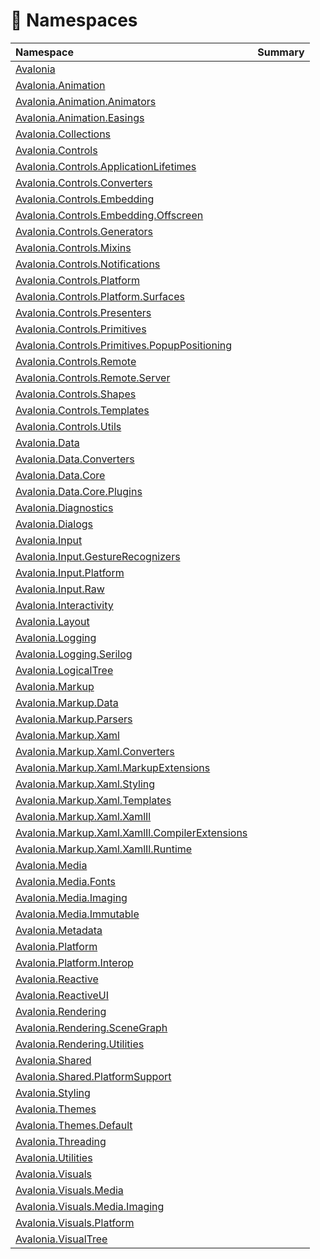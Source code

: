 # 🧾 Namespaces

| Namespace | Summary |
| :--- | :--- |
| [Avalonia](avalonia-ui-framework.md) |  |
| [Avalonia.Animation](avalonia-ui-framework-1/) |  |
| [Avalonia.Animation.Animators](avalonia-ui-framework-1/avalonia-ui-framework-2.md) |  |
| [Avalonia.Animation.Easings](avalonia-ui-framework-1/avalonia-ui-framework-3.md) |  |
| [Avalonia.Collections](avalonia-ui-framework-4.md) |  |
| [Avalonia.Controls](avalonia-ui-framework-5/) |  |
| [Avalonia.Controls.ApplicationLifetimes](avalonia-ui-framework-5/avalonia-ui-framework-6.md) |  |
| [Avalonia.Controls.Converters](avalonia-ui-framework-5/avalonia-ui-framework-7.md) |  |
| [Avalonia.Controls.Embedding](avalonia-ui-framework-5/avalonia-ui-framework-8.md) |  |
| [Avalonia.Controls.Embedding.Offscreen](avalonia-ui-framework-5/avalonia-ui-framework-9.md) |  |
| [Avalonia.Controls.Generators](avalonia-ui-framework-5/avalonia-ui-framework-10.md) |  |
| [Avalonia.Controls.Mixins](avalonia-ui-framework-5/avalonia-ui-framework-11.md) |  |
| [Avalonia.Controls.Notifications](avalonia-ui-framework-5/avalonia-ui-framework-12.md) |  |
| [Avalonia.Controls.Platform](avalonia-ui-framework-5/avalonia-ui-framework-13.md) |  |
| [Avalonia.Controls.Platform.Surfaces](avalonia-ui-framework-5/avalonia-ui-framework-14.md) |  |
| [Avalonia.Controls.Presenters](avalonia-ui-framework-5/avalonia-ui-framework-15.md) |  |
| [Avalonia.Controls.Primitives](avalonia-ui-framework-5/avalonia-ui-framework-16.md) |  |
| [Avalonia.Controls.Primitives.PopupPositioning](avalonia-ui-framework-5/avalonia-ui-framework-17.md) |  |
| [Avalonia.Controls.Remote](avalonia-ui-framework-5/avalonia-ui-framework-18.md) |  |
| [Avalonia.Controls.Remote.Server](avalonia-ui-framework-5/avalonia-ui-framework-19.md) |  |
| [Avalonia.Controls.Shapes](avalonia-ui-framework-5/avalonia-ui-framework-20.md) |  |
| [Avalonia.Controls.Templates](avalonia-ui-framework-5/avalonia-ui-framework-21.md) |  |
| [Avalonia.Controls.Utils](avalonia-ui-framework-5/avalonia-ui-framework-22.md) |  |
| [Avalonia.Data](avalonia-ui-framework-23/) |  |
| [Avalonia.Data.Converters](avalonia-ui-framework-23/avalonia-ui-framework-24.md) |  |
| [Avalonia.Data.Core](avalonia-ui-framework-23/avalonia-ui-framework-25.md) |  |
| [Avalonia.Data.Core.Plugins](avalonia-ui-framework-23/avalonia-ui-framework-26.md) |  |
| [Avalonia.Diagnostics](avalonia-ui-framework-27.md) |  |
| [Avalonia.Dialogs](avalonia-ui-framework-28.md) |  |
| [Avalonia.Input](http://reference.avaloniaui.net/api/Avalonia.Input) |  |
| [Avalonia.Input.GestureRecognizers](http://reference.avaloniaui.net/api/Avalonia.Input.GestureRecognizers) |  |
| [Avalonia.Input.Platform](http://reference.avaloniaui.net/api/Avalonia.Input.Platform) |  |
| [Avalonia.Input.Raw](http://reference.avaloniaui.net/api/Avalonia.Input.Raw) |  |
| [Avalonia.Interactivity](http://reference.avaloniaui.net/api/Avalonia.Interactivity) |  |
| [Avalonia.Layout](http://reference.avaloniaui.net/api/Avalonia.Layout) |  |
| [Avalonia.Logging](http://reference.avaloniaui.net/api/Avalonia.Logging) |  |
| [Avalonia.Logging.Serilog](http://reference.avaloniaui.net/api/Avalonia.Logging.Serilog) |  |
| [Avalonia.LogicalTree](http://reference.avaloniaui.net/api/Avalonia.LogicalTree) |  |
| [Avalonia.Markup](http://reference.avaloniaui.net/api/Avalonia.Markup) |  |
| [Avalonia.Markup.Data](http://reference.avaloniaui.net/api/Avalonia.Markup.Data) |  |
| [Avalonia.Markup.Parsers](http://reference.avaloniaui.net/api/Avalonia.Markup.Parsers) |  |
| [Avalonia.Markup.Xaml](http://reference.avaloniaui.net/api/Avalonia.Markup.Xaml) |  |
| [Avalonia.Markup.Xaml.Converters](http://reference.avaloniaui.net/api/Avalonia.Markup.Xaml.Converters) |  |
| [Avalonia.Markup.Xaml.MarkupExtensions](http://reference.avaloniaui.net/api/Avalonia.Markup.Xaml.MarkupExtensions) |  |
| [Avalonia.Markup.Xaml.Styling](http://reference.avaloniaui.net/api/Avalonia.Markup.Xaml.Styling) |  |
| [Avalonia.Markup.Xaml.Templates](http://reference.avaloniaui.net/api/Avalonia.Markup.Xaml.Templates) |  |
| [Avalonia.Markup.Xaml.XamlIl](http://reference.avaloniaui.net/api/Avalonia.Markup.Xaml.XamlIl) |  |
| [Avalonia.Markup.Xaml.XamlIl.CompilerExtensions](http://reference.avaloniaui.net/api/Avalonia.Markup.Xaml.XamlIl.CompilerExtensions) |  |
| [Avalonia.Markup.Xaml.XamlIl.Runtime](http://reference.avaloniaui.net/api/Avalonia.Markup.Xaml.XamlIl.Runtime) |  |
| [Avalonia.Media](http://reference.avaloniaui.net/api/Avalonia.Media) |  |
| [Avalonia.Media.Fonts](http://reference.avaloniaui.net/api/Avalonia.Media.Fonts) |  |
| [Avalonia.Media.Imaging](http://reference.avaloniaui.net/api/Avalonia.Media.Imaging) |  |
| [Avalonia.Media.Immutable](http://reference.avaloniaui.net/api/Avalonia.Media.Immutable) |  |
| [Avalonia.Metadata](http://reference.avaloniaui.net/api/Avalonia.Metadata) |  |
| [Avalonia.Platform](http://reference.avaloniaui.net/api/Avalonia.Platform) |  |
| [Avalonia.Platform.Interop](http://reference.avaloniaui.net/api/Avalonia.Platform.Interop) |  |
| [Avalonia.Reactive](http://reference.avaloniaui.net/api/Avalonia.Reactive) |  |
| [Avalonia.ReactiveUI](http://reference.avaloniaui.net/api/Avalonia.ReactiveUI) |  |
| [Avalonia.Rendering](http://reference.avaloniaui.net/api/Avalonia.Rendering) |  |
| [Avalonia.Rendering.SceneGraph](http://reference.avaloniaui.net/api/Avalonia.Rendering.SceneGraph) |  |
| [Avalonia.Rendering.Utilities](http://reference.avaloniaui.net/api/Avalonia.Rendering.Utilities) |  |
| [Avalonia.Shared](http://reference.avaloniaui.net/api/Avalonia.Shared) |  |
| [Avalonia.Shared.PlatformSupport](http://reference.avaloniaui.net/api/Avalonia.Shared.PlatformSupport) |  |
| [Avalonia.Styling](http://reference.avaloniaui.net/api/Avalonia.Styling) |  |
| [Avalonia.Themes](http://reference.avaloniaui.net/api/Avalonia.Themes) |  |
| [Avalonia.Themes.Default](http://reference.avaloniaui.net/api/Avalonia.Themes.Default) |  |
| [Avalonia.Threading](http://reference.avaloniaui.net/api/Avalonia.Threading) |  |
| [Avalonia.Utilities](http://reference.avaloniaui.net/api/Avalonia.Utilities) |  |
| [Avalonia.Visuals](http://reference.avaloniaui.net/api/Avalonia.Visuals) |  |
| [Avalonia.Visuals.Media](http://reference.avaloniaui.net/api/Avalonia.Visuals.Media) |  |
| [Avalonia.Visuals.Media.Imaging](http://reference.avaloniaui.net/api/Avalonia.Visuals.Media.Imaging) |  |
| [Avalonia.Visuals.Platform](http://reference.avaloniaui.net/api/Avalonia.Visuals.Platform) |  |
| [Avalonia.VisualTree](http://reference.avaloniaui.net/api/Avalonia.VisualTree) |  |

